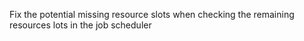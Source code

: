 Fix the potential missing resource slots when checking the remaining resources lots in the job scheduler
